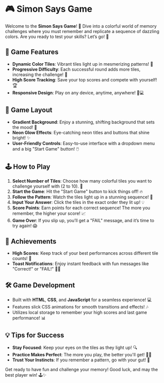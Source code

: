 # 🎮 Simon Says Game

Welcome to the **Simon Says Game**! 🎉 Dive into a colorful world of memory challenges where you must remember and replicate a sequence of dazzling colors. Are you ready to test your skills? Let’s go! 🌈

## 🌟 Game Features

- **Dynamic Color Tiles**: Vibrant tiles light up in mesmerizing patterns! 🌟
- **Progressive Difficulty**: Each successful round adds more tiles, increasing the challenge! 🚀
- **High Score Tracking**: Save your top scores and compete with yourself! 🏆
- **Responsive Design**: Play on any device, anytime, anywhere! 📱💻

## 🎨 Game Layout

- **Gradient Background**: Enjoy a stunning, shifting background that sets the mood! 🎨
- **Neon Glow Effects**: Eye-catching neon titles and buttons that shine bright! ✨
- **User-Friendly Controls**: Easy-to-use interface with a dropdown menu and a big "Start Game" button! 🖱️

## 🕹️ How to Play

1. **Select Number of Tiles**: Choose how many colorful tiles you want to challenge yourself with (2 to 10). 🎲
2. **Start the Game**: Hit the "Start Game" button to kick things off! 🔥
3. **Follow the Pattern**: Watch the tiles light up in a stunning sequence! 👀
4. **Input Your Answer**: Click the tiles in the exact order they lit up! 💡
5. **Score Points**: Earn points for each correct sequence! The more you remember, the higher your score! 📈
6. **Game Over**: If you slip up, you’ll get a "FAIL" message, and it’s time to try again! 😱

## 🎯 Achievements

- **High Scores**: Keep track of your best performances across different tile counts! 🥇
- **Toast Notifications**: Enjoy instant feedback with fun messages like "Correct!" or "FAIL!" 🎉💔

## 🛠️ Game Development

- Built with **HTML**, **CSS**, and **JavaScript** for a seamless experience! 💻
- Features slick CSS animations for smooth transitions and effects! 🎶
- Utilizes local storage to remember your high scores and last game performance! 📊



## 💡 Tips for Success

- **Stay Focused**: Keep your eyes on the tiles as they light up! 🔍
- **Practice Makes Perfect**: The more you play, the better you'll get! 🏋️‍♂️
- **Trust Your Instincts**: If you remember a pattern, go with your gut! 💪

Get ready to have fun and challenge your memory! Good luck, and may the best player win! 🕹️✨
